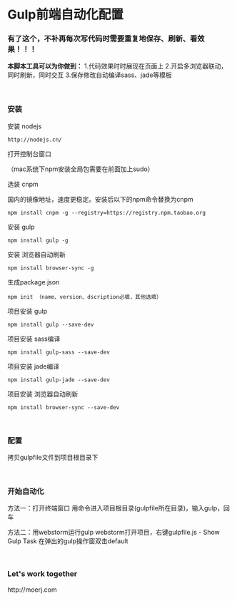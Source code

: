 # Gulp前端自动化配置

<h3>有了这个，不补再每次写代码时需要重复地保存、刷新、看效果！！！</h3>

<b>本脚本工具可以为你做到：</b>
1.代码效果时时展现在页面上
2.开启多浏览器联动，同时刷新，同时交互
3.保存修改自动编译sass、jade等模板

<br>

<h3>安装</h3>

<p>安装 nodejs</p>

	http://nodejs.cn/

<p>打开控制台窗口</p>
（mac系统下npm安装全局包需要在前面加上sudo）

<br>

<p>选装 cnpm</p>
国内的镜像地址，速度更稳定。安装后以下的npm命令替换为cnpm

	npm install cnpm -g --registry=https://registry.npm.taobao.org

<p>安装 gulp</p>

	npm install gulp -g

<p>安装 浏览器自动刷新</p>

	npm install browser-sync -g
	
<p>生成package.json</p>

	npm init （name、version、dscription必填，其他选填）


<p>项目安装 gulp</p>

	npm install gulp --save-dev

<p>项目安装 sass编译</p>

	npm install gulp-sass --save-dev

<p>项目安装 jade编译</p>
	
	npm install gulp-jade --save-dev

<p>项目安装 浏览器自动刷新</p>

	npm install browser-sync --save-dev


<br>
<h3>配置</h3>

拷贝gulpfile文件到项目根目录下


<br>
<h3>开始自动化</h3>
方法一：打开终端窗口
	用命令进入项目根目录(gulpfile所在目录)，输入gulp，回车

方法二：用webstorm运行gulp
	webstorm打开项目，右键gulpfile.js - Show Gulp Task
	在弹出的gulp操作窗双击default

<br>
<h3>Let's work together</h3>
http://moerj.com
